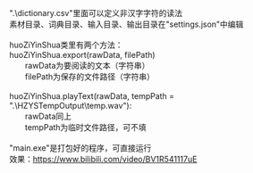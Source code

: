 ".\dictionary.csv"里面可以定义非汉字字符的读法<br>
素材目录、词典目录、输入目录、输出目录在"settings.json"中编辑<br>
<br>
huoZiYinShua类里有两个方法：<br>
huoZiYinShua.export(rawData, filePath)<br>
	&emsp;&emsp;rawData为要阅读的文本（字符串）<br>
	&emsp;&emsp;filePath为保存的文件路径（字符串）<br>
<br>
huoZiYinShua.playText(rawData, tempPath = ".\\HZYSTempOutput\\temp.wav"):<br>
	&emsp;&emsp;rawData同上<br>
	&emsp;&emsp;tempPath为临时文件路径，可不填<br>
<br>
"main.exe"是打包好的程序，可直接运行<br>
效果：https://www.bilibili.com/video/BV1R541117uE
